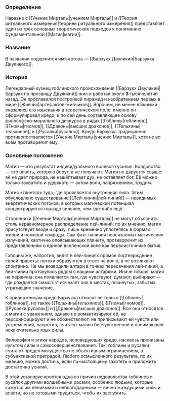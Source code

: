 ### Определение
Наравне с [[Учение Мирталы|учением Мирталы]] и [[Теория ритуального измерения|теорией ритуального измерения]] представляет один из трёх основных теоретических подходов к пониманию фундаментальной [[Магия|магии]]. 

### Название
В названии содержится имя автора — [[Барзукх Двуликий|Барзукха Двуликого]].

### История
Легендарный кузнец гоблинского происхождения [[Барзукх Двуликий|Барзукх по прозвищу Двуликий]] жил и работал около **3** тысячелетий назад. Он прославился постройкой пирамид и изобретением первых в мире [[Живчик|артефактов-живчиков]]. Впрочем, не менее важными оказались его изыскания в теоретическом поле: именно он сформулировал кредо, и по сей день составляющее основу философско-морального дискурса в рядах [[Гоблины|гоблинов]], [[Гномы|гномов]], [[Драконы|высших драконов]], [[Тельхины|тельхинов]] и [[Русалки|русалок]]. Кредо Барзукха традиционно противопоставляется [[Учение Мирталы|учению Мирталы]], хотя не во всём противоречит ему.

### Основные положения
Магия — это результат индивидуального волевого усилия. Колдовство — это власть, которую берут, а не получают. Магия не даруется свыше: её не даёт природа, не нашёптывает дух, не оставляет бог. Её можно только захватить и удержать — актом воли, напряжением, трудом.

Магия «тянется» туда, где проявляется внутренняя сила. Этим обусловлено существование [[Лей-линии|лей-линий]] — невидимых энергетических потоков, в которых магический потенциал концентрируется гораздо сильнее, чем где-либо ещё.

Сторонники [[Учение Мирталы|учения Мирталы]] не могут объяснить столь неравномерное распределение лей-линий: по их мнению, магия присутствует везде и сразу, лишь временно уплотняясь в формах живой и неживой природы. Сам факт наличия неосязаемых магических излучений, хаотично опоясывающих планету, противоречит их представлениям о единой вселенской воле как первоисточнике бытия.

Гоблины же, напротив, видят в лей-линиях прямое подтверждение своей правоты: потоки образуются в ответ на волю, а не возникают спонтанно. Не мы возводили алтари в точках пересечения лей-линий, а лей-линии протянулись рядом с нашими алтарями. Иначе говоря, магия не первична: она появляется там, где чувствуют, думают, выбирают — где рождается смысл. И исчезает она в местах, покинутых, забытых, утративших значение.

К приверженцам кредо Барзукха относят не только [[Гоблины|гоблинов]], но также [[Тельхины|тельхинов]], [[Гномы|гномов]], [[Русалки|русалок]] и [[Драконы|высших драконов]]. Все они относятся к магии с уважением, однако не романтизируют её, не персонифицируют и не обожествляют, не приписывают ей чувств или устремлений, напротив, считают магию бесчувственной и понимающей исключительно язык силы.

Философия и этика народов, исповедующих кредо, насквозь пронизаны культом силы и самосовершенствования. Так, гоблины и русалки считают предел могущества не объективным ограничением, а субъективной преградой. Любого осмысленного результата, по их мнению, можно достичь, если по-настоящему захотеть и приложить достаточно усилий.

В этой установке кроется одна из причин недовольства гоблинов и русалок другими волшебными расами, особенно людьми, которые кажутся им ленивыми и неблагодарными — вечно жаждущими силы и власти, но не готовыми трудиться, чтобы их заслужить.
